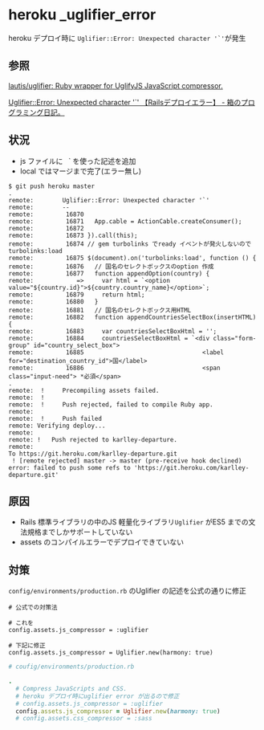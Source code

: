 # heroku _uglifier_error

heroku デプロイ時に ``` Uglifier::Error: Unexpected character '`' ```が発生

## 参照

[lautis/uglifier: Ruby wrapper for UglifyJS JavaScript compressor\.](https://github.com/lautis/uglifier)

[Uglifier::Error: Unexpected character '\`' 【Railsデプロイエラー】 \- 箱のプログラミング日記。](https://www.y-hakopro.com/entry/2020/04/22/142921)

## 状況

* js ファイルに` ` ` を使った記述を追加
* local ではマージまで完了(エラー無し)

```Shell
$ git push heroku master
.
remote:        Uglifier::Error: Unexpected character '`'
remote:        --
remote:         16870
remote:         16871   App.cable = ActionCable.createConsumer();
remote:         16872
remote:         16873 }).call(this);
remote:         16874 // gem turbolinks でready イベントが発火しないのでturbolinks:load
remote:         16875 $(document).on('turbolinks:load', function () {
remote:         16876   // 国名のセレクトボックスのoption 作成
remote:         16877   function appendOption(country) {
remote:            =>     var html = `<option value="${country.id}">${country.country_name}</option>`;
remote:         16879     return html;
remote:         16880   }
remote:         16881   // 国名のセレクトボックス用HTML
remote:         16882   function appendCountriesSelectBox(insertHTML) {
remote:         16883     var countriesSelectBoxHtml = '';
remote:         16884     countriesSelectBoxHtml = `<div class="form-group" id="country_select_box">
remote:         16885                                 <label for="destination_country_id">国</label>
remote:         16886                                 <span class="input-need"> *必須</span>
.
remote:  !     Precompiling assets failed.
remote:  !
remote:  !     Push rejected, failed to compile Ruby app.
remote:
remote:  !     Push failed
remote: Verifying deploy...
remote:
remote: !	Push rejected to karlley-departure.
remote:
To https://git.heroku.com/karlley-departure.git
 ! [remote rejected] master -> master (pre-receive hook declined)
error: failed to push some refs to 'https://git.heroku.com/karlley-departure.git'
```
## 原因

* Rails 標準ライブラリの中のJS 軽量化ライブラリ`Uglifier` がES5 までの文法規格までしかサポートしていない
* assets のコンパイルエラーでデプロイできていない

## 対策

`config/environments/production.rb` のUglifier の記述を公式の通りに修正

```
# 公式での対策法

# これを
config.assets.js_compressor = :uglifier

# 下記に修正
config.assets.js_compressor = Uglifier.new(harmony: true)
```

```Ruby
# coufig/environments/production.rb

.
  # Compress JavaScripts and CSS.
  # heroku デプロイ時にuglifier error が出るので修正
  # config.assets.js_compressor = :uglifier
  config.assets.js_compressor = Uglifier.new(harmony: true)
  # config.assets.css_compressor = :sass
```

